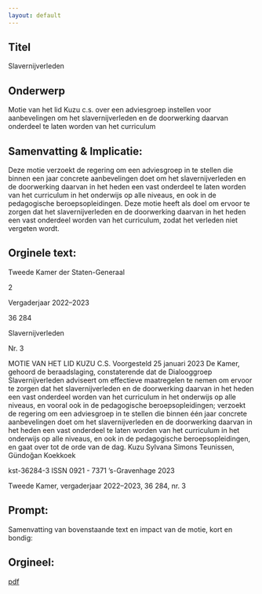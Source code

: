 ```yaml
---
layout: default
---
```

## Titel
Slavernijverleden
## Onderwerp
Motie van het lid Kuzu c.s. over een adviesgroep instellen voor aanbevelingen om het slavernijverleden en de doorwerking daarvan onderdeel te laten worden van het curriculum
## Samenvatting & Implicatie:

Deze motie verzoekt de regering om een adviesgroep in te stellen die binnen een jaar concrete aanbevelingen doet om het slavernijverleden en de doorwerking daarvan in het heden een vast onderdeel te laten worden van het curriculum in het onderwijs op alle niveaus, en ook in de pedagogische beroepsopleidingen. Deze motie heeft als doel om ervoor te zorgen dat het slavernijverleden en de doorwerking daarvan in het heden een vast onderdeel worden van het curriculum, zodat het verleden niet vergeten wordt.
## Orginele text:


Tweede Kamer der Staten-Generaal

2

Vergaderjaar 2022–2023

36 284

Slavernijverleden

Nr. 3

MOTIE VAN HET LID KUZU C.S.
Voorgesteld 25 januari 2023
De Kamer,
gehoord de beraadslaging,
constaterende dat de Dialooggroep Slavernijverleden adviseert om
effectieve maatregelen te nemen om ervoor te zorgen dat het slavernijverleden en de doorwerking daarvan in het heden een vast onderdeel
worden van het curriculum in het onderwijs op alle niveaus, en vooral ook
in de pedagogische beroepsopleidingen;
verzoekt de regering om een adviesgroep in te stellen die binnen één jaar
concrete aanbevelingen doet om het slavernijverleden en de doorwerking
daarvan in het heden een vast onderdeel te laten worden van het
curriculum in het onderwijs op alle niveaus, en ook in de pedagogische
beroepsopleidingen,
en gaat over tot de orde van de dag.
Kuzu
Sylvana Simons
Teunissen,
Gündoğan
Koekkoek

kst-36284-3
ISSN 0921 - 7371
’s-Gravenhage 2023

Tweede Kamer, vergaderjaar 2022–2023, 36 284, nr. 3


## Prompt:
Samenvatting van bovenstaande text en impact van de motie, kort en bondig:

## Orgineel:
[pdf](https://gegevensmagazijn.tweedekamer.nl/OData/v4/2.0/Document(ef5bc6c3-5cab-4c39-89bc-96a43d5a8e5b)/resource)
